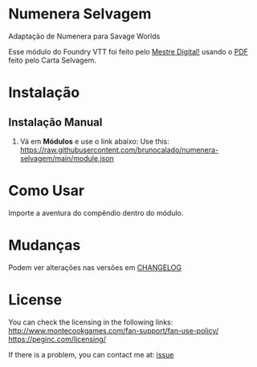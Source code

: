 # Numenera Selvagem
Adaptação de Numenera para Savage Worlds

Esse módulo do Foundry VTT foi feito pelo [Mestre Digital!](https://youtube.com/mestredigital) usando o [PDF](https://cartaselvagem.com/material/75/numenera) feito pelo Carta Selvagem.

# Instalação

## Instalação Manual
1. Vá em **Módulos** e use o link abaixo: 
Use this: https://raw.githubusercontent.com/brunocalado/numenera-selvagem/main/module.json

# Como Usar
Importe a aventura do compêndio dentro do módulo.

# Mudanças
Podem ver alterações nas versões em [CHANGELOG](CHANGELOG.md)

# License
You can check the licensing in the following links:
http://www.montecookgames.com/fan-support/fan-use-policy/
https://peginc.com/licensing/

If there is a problem, you can contact me at: [issue](https://github.com/brunocalado/numenera-selvagem/issues)
